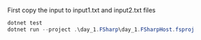 First copy the input to input1.txt and input2.txt files

```powershell
dotnet test
dotnet run --project .\day_1.FSharp\day_1.FSharpHost.fsproj
```
